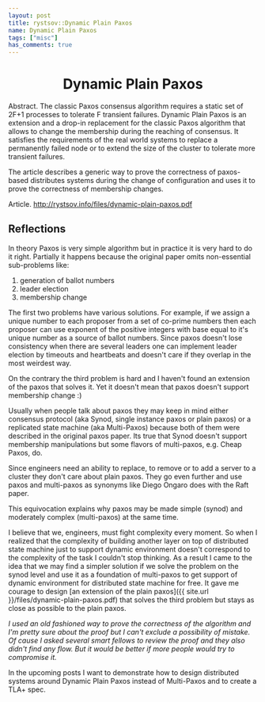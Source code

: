 ```yaml
---
layout: post
title: rystsov::Dynamic Plain Paxos
name: Dynamic Plain Paxos
tags: ["misc"]
has_comments: true
---
```


<div class="abstract-center">
<h1 align="center">Dynamic Plain Paxos</h1>

<p class="it"><span class="abstract-h1">Abstract. </span>The classic Paxos consensus algorithm requires a static set of 2F+1 processes to tolerate F transient failures. Dynamic Plain Paxos is an extension and a drop-in replacement for the classic Paxos algorithm that allows to change the membership during the reaching of consensus. It satisfies the requirements of the real world systems to replace a permanently failed node or to extend the size of the cluster to tolerate more transient failures.</p>

<p class="it">The article describes a generic way to prove the correctness of paxos-based distributes systems during the change of configuration and uses it to prove the correctness of membership changes.</p>

<p><span class="abstract-h1">Article.</span>
<a href="{{ site.url }}/files/dynamic-plain-paxos.pdf">http://rystsov.info/files/dynamic-plain-paxos.pdf</a></p>
</div>

<h2>Reflections</h2>

In theory Paxos is very simple algorithm but in practice it is very hard to do it right. Partially it happens because the original paper omits non-essential sub-problems like:
 
 1. generation of ballot numbers
 2. leader election
 3. membership change

The first two problems have various solutions. For example, if we assign a unique number to each proposer from a set of co-prime numbers then each proposer can use exponent of the positive integers with base equal to it's unique number as a source of ballot numbers. Since paxos doesn't lose consistency when there are several leaders one can implement leader election by timeouts and heartbeats and doesn't care if they overlap in the most weirdest way.

On the contrary the third problem is hard and I haven't found an extension of the paxos that solves it. Yet it doesn't mean that paxos doesn't support membership change :)

Usually when people talk about paxos they may keep in mind either consensus protocol (aka Synod, single instance paxos or plain paxos) or a replicated state machine (aka Multi-Paxos) because both of them were described in the original paxos paper. Its true that Synod doesn't support membership manipulations but some flavors of multi-paxos, e.g. Cheap Paxos, do.

Since engineers need an ability to replace, to remove or to add a server to a cluster they don't care about plain paxos. They go even further and use paxos and multi-paxos as synonyms like Diego Ongaro does with the Raft paper.

This equivocation explains why paxos may be made simple (synod) and moderately complex (multi-paxos) at the same time.

I believe that we, engineers, must fight complexity every moment. So when I realized that the complexity of building another layer on top of distributed state machine just to support dynamic environment doesn't correspond to the complexity of the task I couldn't stop thinking. As a result I came to the idea that we may find a simpler solution if we solve the problem on the synod level and use it as a foundation of multi-paxos to get support of dynamic environment for distributed state machine for free. It gave me courage to design [an extension of the plain paxos]({{ site.url }}/files/dynamic-plain-paxos.pdf) that solves the third problem but stays as close as possible to the plain paxos.

*I used an old fashioned way to prove the correctness of the algorithm and I'm pretty sure about the proof but I can't exclude a possibility of mistake. Of cause I asked several smart fellows to review the proof and they also didn't find any flow. But it would be better if more people would try to compromise it.*

In the upcoming posts I want to demonstrate how to design distributed systems around Dynamic Plain Paxos instead of Multi-Paxos and to create a TLA+ spec.
